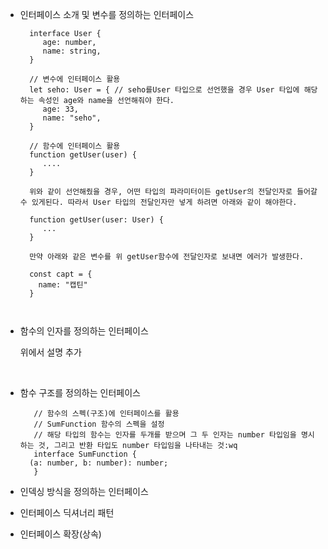 * 인터페이스 소개 및 변수를 정의하는 인터페이스

  ```
    interface User {
       age: number,
       name: string,
    }

    // 변수에 인터페이스 활용
    let seho: User = { // seho를User 타입으로 선언했을 경우 User 타입에 해당하는 속성인 age와 name을 선언해줘야 한다.
       age: 33,
       name: "seho",
    }

    // 함수에 인터페이스 활용
    function getUser(user) {
       ....
    }

    위와 같이 선언해줬을 경우, 어떤 타입의 파라미터이든 getUser의 전달인자로 들어갈 수 있게된다. 따라서 User 타입의 전달인자만 넣게 하려면 아래와 같이 해야한다.

    function getUser(user: User) {
       ...
    }

    만약 아래와 같은 변수를 위 getUser함수에 전달인자로 보내면 에러가 발생한다.

    const capt = {
      name: "캡틴"
    }

    
  ```


* 함수의 인자를 정의하는 인터페이스
  
  위에서 설명 추가

  <br/>

* 함수 구조를 정의하는 인터페이스

  ```
     // 함수의 스펙(구조)에 인터페이스를 활용
     // SumFunction 함수의 스펙을 설정
     // 해당 타입의 함수는 인자를 두개를 받으며 그 두 인자는 number 타입임을 명시하는 것, 그리고 반환 타입도 number 타입임을 나타내는 것:wq
     interface SumFunction {
	(a: number, b: number): number;
     }
  ```


* 인덱싱 방식을 정의하는 인터페이스


* 인터페이스 딕셔너리 패턴


* 인터페이스 확장(상속)



